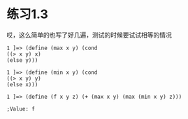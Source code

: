 练习1.3
==========
哎，这么简单的也写了好几遍，测试的时候要试试相等的情况

    1 ]=> (define (max x y) (cond
    ((> x y) x)
    (else y)))

    1 ]=> (define (min x y) (cond
    ((> x y) y)
    (else x)))

    1 ]=> (define (f x y z) (+ (max x y) (max (min x y) z)))

    ;Value: f

